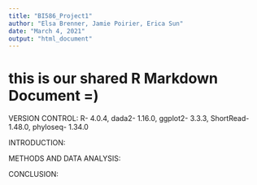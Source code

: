 ```yaml
---
title: "BI586_Project1"
author: "Elsa Brenner, Jamie Poirier, Erica Sun"
date: "March 4, 2021"
output: "html_document"
---
```


# this is our shared R Markdown Document =) 

VERSION CONTROL: R- 4.0.4, dada2- 1.16.0, ggplot2- 3.3.3, ShortRead- 1.48.0, phyloseq- 1.34.0

INTRODUCTION: 

METHODS AND DATA ANALYSIS: 

CONCLUSION: 



